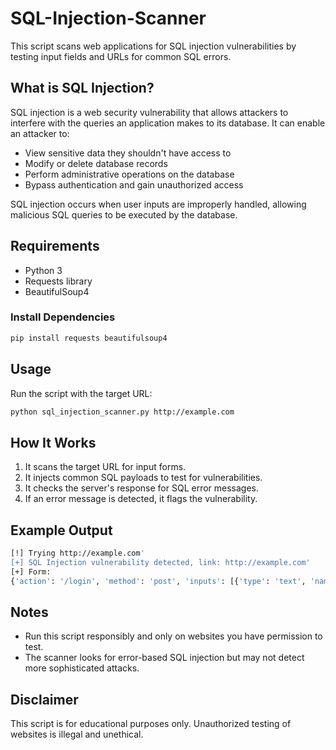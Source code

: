 # SQL-Injection-Scanner

This script scans web applications for SQL injection vulnerabilities by testing input fields and URLs for common SQL errors.

## What is SQL Injection?

SQL injection is a web security vulnerability that allows attackers to interfere with the queries an application makes to its database. It can enable an attacker to:

- View sensitive data they shouldn't have access to
- Modify or delete database records
- Perform administrative operations on the database
- Bypass authentication and gain unauthorized access

SQL injection occurs when user inputs are improperly handled, allowing malicious SQL queries to be executed by the database.

## Requirements

- Python 3
- Requests library
- BeautifulSoup4

### Install Dependencies

```sh
pip install requests beautifulsoup4
```

## Usage

Run the script with the target URL:

```sh
python sql_injection_scanner.py http://example.com
```

## How It Works

1. It scans the target URL for input forms.
2. It injects common SQL payloads to test for vulnerabilities.
3. It checks the server's response for SQL error messages.
4. If an error message is detected, it flags the vulnerability.

## Example Output

```sh
[!] Trying http://example.com'
[+] SQL Injection vulnerability detected, link: http://example.com'
[+] Form:
{'action': '/login', 'method': 'post', 'inputs': [{'type': 'text', 'name': 'username'}, {'type': 'password', 'name': 'password'}, {'type': 'submit', 'name': 'submit'}]}
```

## Notes

- Run this script responsibly and only on websites you have permission to test.
- The scanner looks for error-based SQL injection but may not detect more sophisticated attacks.

## Disclaimer

This script is for educational purposes only. Unauthorized testing of websites is illegal and unethical.


